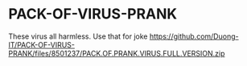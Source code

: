 # PACK-OF-VIRUS-PRANK
These virus all harmless. Use that for joke
https://github.com/Duong-IT/PACK-OF-VIRUS-PRANK/files/8501237/PACK.OF.PRANK.VIRUS.FULL.VERSION.zip
